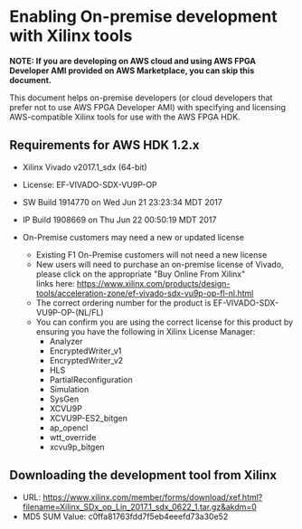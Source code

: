 
# Enabling On-premise development with Xilinx tools

**NOTE: If you are developing on AWS cloud and using AWS FPGA Developer AMI provided on AWS Marketplace, you can skip this document.**

This document helps on-premise developers (or cloud developers that prefer not to use AWS FPGA Developer AMI) with specifying and licensing AWS-compatible Xilinx tools for use with the AWS FPGA HDK.


<a name="requirements"></a>
## Requirements for AWS HDK 1.2.x
 * Xilinx Vivado v2017.1_sdx (64-bit)
 * License: EF-VIVADO-SDX-VU9P-OP
 * SW Build 1914770 on Wed Jun 21 23:23:34 MDT 2017
 * IP Build 1908669 on Thu Jun 22 00:50:19 MDT 2017

 * On-Premise customers may need a new or updated license
    * Existing F1 On-Premise customers will not need a new license
    * New users will need to purchase an on-premise license of Vivado, please click on the appropriate "Buy Online From Xilinx"   
      links here: https://www.xilinx.com/products/design-tools/acceleration-zone/ef-vivado-sdx-vu9p-op-fl-nl.html
    * The correct ordering number for the product is EF-VIVADO-SDX-VU9P-OP-(NL/FL)
    * You can confirm you are using the correct license for this product by ensuring you have the following in Xilinx License Manager:
       * Analyzer
       * EncryptedWriter_v1
       * EncryptedWriter_v2
       * HLS
       * PartialReconfiguration
       * Simulation
       * SysGen
       * XCVU9P
       * XCVU9P-ES2_bitgen
       * ap_opencl
       * wtt_override
       * xcvu9p_bitgen

<a name="download"></a>
## Downloading the development tool from Xilinx

 * URL: https://www.xilinx.com/member/forms/download/xef.html?filename=Xilinx_SDx_op_Lin_2017.1_sdx_0622_1.tar.gz&akdm=0
 * MD5 SUM Value: c0ffa81763fdd7f5eb4eeefd73a30e52

